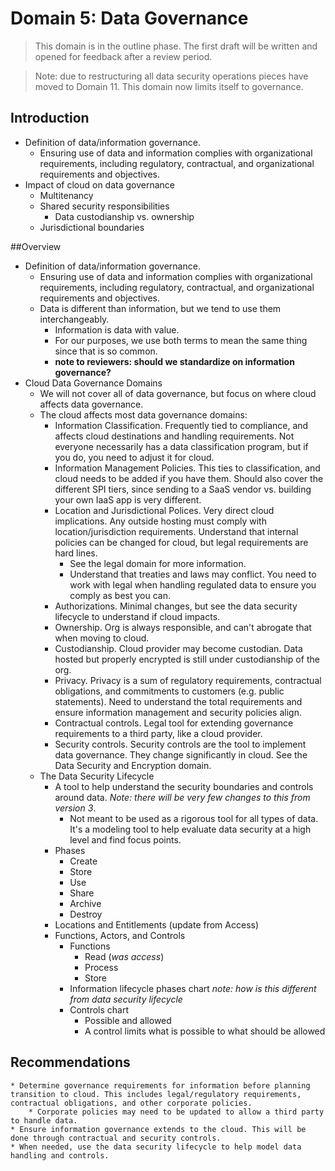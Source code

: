 # Domain 5: Data Governance

> This domain is in the outline phase. The first draft will be written and opened for feedback after a review period.

> Note: due to restructuring all data security operations pieces have moved to Domain 11. This domain now limits itself to governance.

## Introduction

* Definition of data/information governance.
	* Ensuring use of data and information complies with organizational requirements, including regulatory, contractual, and organizational requirements and objectives.
* Impact of cloud on data governance
	* Multitenancy
	* Shared security responsibilities
		* Data custodianship vs. ownership
	* Jurisdictional boundaries

##Overview

* Definition of data/information governance.
	* Ensuring use of data and information complies with organizational requirements, including regulatory, contractual, and organizational requirements and objectives.
	* Data is different than information, but we tend to use them interchangeably.
		* Information is data with value.
		* For our purposes, we use both terms to mean the same thing since that is so common.
		* **note to reviewers: should we standardize on information governance?**
* Cloud Data Governance Domains
	* We will not cover all of data governance, but focus on where cloud affects data governance.
	* The cloud affects most data governance domains:
		* Information Classification. Frequently tied to compliance, and affects cloud destinations and handling requirements. Not everyone necessarily has a data classification program, but if you do, you need to adjust it for cloud.
		* Information Management Policies.  This ties to classification, and cloud needs to be added if you have them. Should also cover the different SPI tiers, since sending to a SaaS vendor vs. building your own IaaS app is very different.
		* Location and Jurisdictional Polices.  Very direct cloud implications. Any outside hosting must comply with location/jurisdiction requirements. Understand that internal policies can be changed for cloud, but legal requirements are hard lines.
			* See the legal domain for more information.
			* Understand that treaties and laws may conflict. You need to work with legal when handling regulated data to ensure you comply as best you can.
		* Authorizations. Minimal changes, but see the data security lifecycle to understand if cloud impacts.
		* Ownership. Org is always responsible, and can't abrogate that when moving to cloud.
		* Custodianship.  Cloud provider may become custodian. Data hosted but properly encrypted is still under custodianship of the org.
		* Privacy. Privacy is a sum of regulatory requirements, contractual obligations, and commitments to customers (e.g. public statements). Need to understand the total requirements and ensure information management and security policies align.
		* Contractual controls. Legal tool for extending governance requirements to a third party, like a cloud provider.
		* Security controls. Security controls are the tool to implement data governance. They change significantly in cloud. See the Data Security and Encryption domain.
	* The Data Security Lifecycle
		* A tool to help understand the security boundaries and controls around data. *Note: there will be very few changes to this from version 3*.
			* Not meant to be used as a rigorous tool for all types of data. It's a modeling tool to help evaluate data security at a high level and find focus points.
		* Phases
			* Create
			* Store
			* Use
			* Share
			* Archive
			* Destroy
		* Locations and Entitlements (update from Access)
		* Functions, Actors, and Controls
			* Functions
				* Read (*was access*)
				* Process
				* Store
			* Information lifecycle phases chart *note: how is this different from data security lifecycle*
			* Controls chart
				* Possible and allowed
				* A control limits what is possible to what should be allowed

## Recommendations
	* Determine governance requirements for information before planning transition to cloud. This includes legal/regulatory requirements, contractual obligations, and other corporate policies.
		* Corporate policies may need to be updated to allow a third party to handle data.
	* Ensure information governance extends to the cloud. This will be done through contractual and security controls.
	* When needed, use the data security lifecycle to help model data handling and controls.

